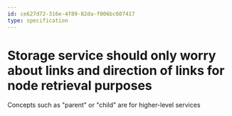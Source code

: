 ```yaml
---
id: ce627d72-316e-4f89-82da-f006bc607417
type: specification
---
```


# Storage service should only worry about links and direction of links for node retrieval purposes

Concepts such as "parent" or "child" are for higher-level services
